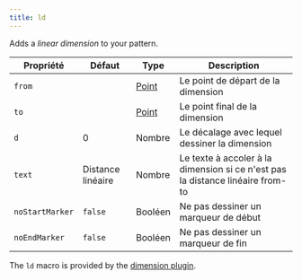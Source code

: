 ```yaml
---
title: ld
---
```


Adds a *linear dimension* to your pattern.

| Propriété       | Défaut            | Type                          | Description                                                                    |
| --------------- | ----------------- | ----------------------------- | ------------------------------------------------------------------------------ |
| `from`          |                   | [Point](/reference/api/point) | Le point de départ de la dimension                                             |
| `to`            |                   | [Point](/reference/api/point) | Le point final de la dimension                                                 |
| `d`             | 0                 | Nombre                        | Le décalage avec lequel dessiner la dimension                                  |
| `text`          | Distance linéaire | Nombre                        | Le texte à accoler à la dimension si ce n'est pas la distance linéaire from-to |
| `noStartMarker` | `false`           | Booléen                       | Ne pas dessiner un marqueur de début                                           |
| `noEndMarker`   | `false`           | Booléen                       | Ne pas dessiner un marqueur de fin                                             |

<Note>

The `ld` macro is provided by the [dimension plugin](/reference/plugins/dimension).

</Note>




